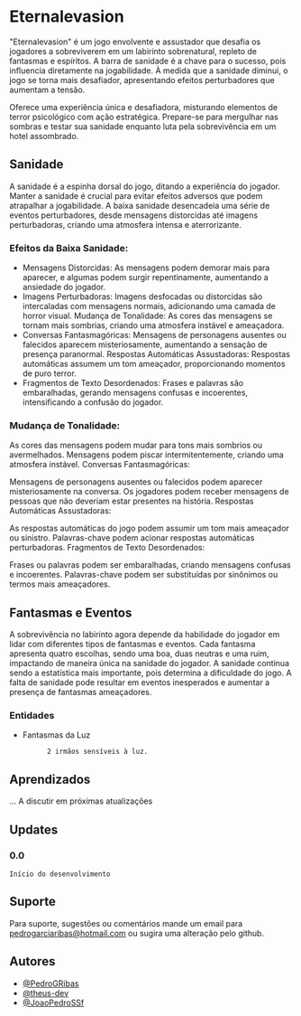 # Eternalevasion

"Eternalevasion" é um jogo envolvente e assustador que desafia os jogadores a sobreviverem em um labirinto sobrenatural, repleto de fantasmas e espíritos. A barra de sanidade é a chave para o sucesso, pois influencia diretamente na jogabilidade. À medida que a sanidade diminui, o jogo se torna mais desafiador, apresentando efeitos perturbadores que aumentam a tensão.

Oferece uma experiência única e desafiadora, misturando elementos de terror psicológico com ação estratégica. Prepare-se para mergulhar nas sombras e testar sua sanidade enquanto luta pela sobrevivência em um hotel assombrado.



## Sanidade

A sanidade é a espinha dorsal do jogo, ditando a experiência do jogador. Manter a sanidade é crucial para evitar efeitos adversos que podem atrapalhar a jogabilidade. A baixa sanidade desencadeia uma série de eventos perturbadores, desde mensagens distorcidas até imagens perturbadoras, criando uma atmosfera intensa e aterrorizante.

### Efeitos da Baixa Sanidade:

- Mensagens Distorcidas: As mensagens podem demorar mais para aparecer, e algumas podem surgir repentinamente, aumentando a ansiedade do jogador.
- Imagens Perturbadoras: Imagens desfocadas ou distorcidas são intercaladas com mensagens normais, adicionando uma camada de horror visual.
Mudança de Tonalidade: As cores das mensagens se tornam mais sombrias, criando uma atmosfera instável e ameaçadora.
- Conversas Fantasmagóricas: Mensagens de personagens ausentes ou falecidos aparecem misteriosamente, aumentando a sensação de presença paranormal.
Respostas Automáticas Assustadoras: Respostas automáticas assumem um tom ameaçador, proporcionando momentos de puro terror.
- Fragmentos de Texto Desordenados: Frases e palavras são embaralhadas, gerando mensagens confusas e incoerentes, intensificando a confusão do jogador.


### Mudança de Tonalidade:

As cores das mensagens podem mudar para tons mais sombrios ou avermelhados. Mensagens podem piscar intermitentemente, criando uma atmosfera instável. Conversas Fantasmagóricas:

Mensagens de personagens ausentes ou falecidos podem aparecer misteriosamente na conversa. Os jogadores podem receber mensagens de pessoas que não deveriam estar presentes na história. Respostas Automáticas Assustadoras:

As respostas automáticas do jogo podem assumir um tom mais ameaçador ou sinistro. Palavras-chave podem acionar respostas automáticas perturbadoras. Fragmentos de Texto Desordenados:

Frases ou palavras podem ser embaralhadas, criando mensagens confusas e incoerentes. Palavras-chave podem ser substituídas por sinônimos ou termos mais ameaçadores.

## Fantasmas e Eventos

A sobrevivência no labirinto agora depende da habilidade do jogador em lidar com diferentes tipos de fantasmas e eventos. Cada fantasma apresenta quatro escolhas, sendo uma boa, duas neutras e uma ruim, impactando de maneira única na sanidade do jogador. A sanidade continua sendo a estatística mais importante, pois determina a dificuldade do jogo. A falta de sanidade pode resultar em eventos inesperados e aumentar a presença de fantasmas ameaçadores.




### Entidades
- Fantasmas da Luz

            2 irmãos sensíveis à luz.

## Aprendizados

... A discutir em próximas atualizações


## Updates



### 0.0
    Início do desenvolvimento
## Suporte

Para suporte, sugestões ou comentários mande um email para pedrogarciaribas@hotmail.com ou sugira uma alteração pelo github.


## Autores

- [@PedroGRibas](https://www.github.com/PedroGRibas)
- [@theus-dev](https://github.com/theus-dev)
- [@JoaoPedroSSf](https://github.com/JoaoPedroSSf)

